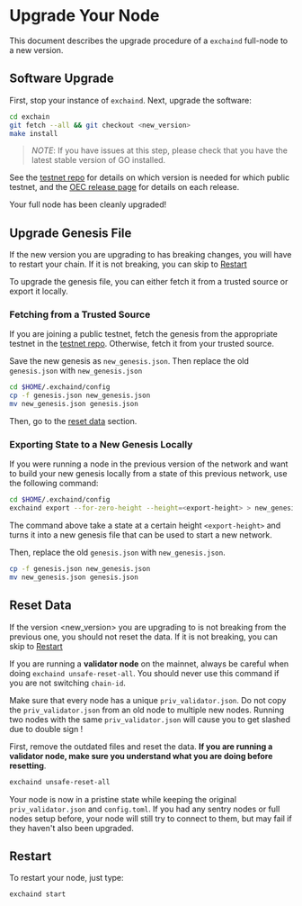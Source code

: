 <!--
order: 5
-->

# Upgrade Your Node

This document describes the upgrade procedure of a `exchaind` full-node to a new version.

## Software Upgrade

First, stop your instance of `exchaind`. Next, upgrade the software:

```bash
cd exchain
git fetch --all && git checkout <new_version>
make install
```

> _NOTE_:
If you have issues at this step, please check that you have the latest stable version of GO installed.

See the [testnet repo](https://github.com/okex/testnets) for details on which version is needed for which public testnet, and the [OEC release page](https://github.com/okex/exchain/releases) for details on each release.

Your full node has been cleanly upgraded!

## Upgrade Genesis File

If the new version you are upgrading to has breaking changes, you will have to restart your chain. If it is not breaking, you can skip to [Restart](#restart)

To upgrade the genesis file, you can either fetch it from a trusted source or export it locally.

### Fetching from a Trusted Source

If you are joining a public testnet, fetch the genesis from the appropriate testnet in the [testnet repo](https://github.com/okex/testnets). Otherwise, fetch it from your trusted source.

Save the new genesis as `new_genesis.json`. Then replace the old `genesis.json` with `new_genesis.json`

```bash
cd $HOME/.exchaind/config
cp -f genesis.json new_genesis.json
mv new_genesis.json genesis.json
```

Then, go to the [reset data](#reset-data) section.

### Exporting State to a New Genesis Locally

If you were running a node in the previous version of the network and want to build your new genesis locally from a state of this previous network, use the following command:

```bash
cd $HOME/.exchaind/config
exchaind export --for-zero-height --height=<export-height> > new_genesis.json
```

The command above take a state at a certain height `<export-height>` and turns it into a new genesis file that can be used to start a new network.

Then, replace the old `genesis.json` with `new_genesis.json`.

```bash
cp -f genesis.json new_genesis.json
mv new_genesis.json genesis.json
```

## Reset Data

If the version <new_version> you are upgrading to is not breaking from the previous one, you should not reset the data. If it is not breaking, you can skip to [Restart](#restart)

If you are running a **validator node** on the mainnet, always be careful when doing `exchaind unsafe-reset-all`. You should never use this command if you are not switching `chain-id`.

Make sure that every node has a unique `priv_validator.json`. Do not copy the `priv_validator.json` from an old node to multiple new nodes. Running two nodes with the same `priv_validator.json` will cause you to get slashed due to double sign !


First, remove the outdated files and reset the data. **If you are running a validator node, make sure you understand what you are doing before resetting**.

```bash
exchaind unsafe-reset-all
```

Your node is now in a pristine state while keeping the original `priv_validator.json` and `config.toml`. If you had any sentry nodes or full nodes setup before, your node will still try to connect to them, but may fail if they haven't also been upgraded.

## Restart

To restart your node, just type:

```bash
exchaind start
```
